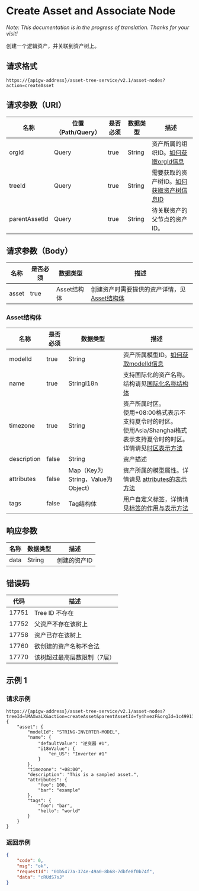 # Create Asset and Associate Node

*Note: This documentation is in the progress of translation. Thanks for your visit!*

创建一个逻辑资产，并关联到资产树上。

## 请求格式

```
https://{apigw-address}/asset-tree-service/v2.1/asset-nodes?action=createAsset
```

## 请求参数（URI）

| 名称          | 位置（Path/Query） | 是否必须 | 数据类型 | 描述      |
|---------------|------------------|----------|-----------|--------------|
| orgId         | Query            | true     | String    | 资产所属的组织ID。[如何获取orgId信息](/docs/api/en/latest/api_faqs#orgid-orgid)                |
| treeId        | Query            | true    | String    | 需要获取的资产树ID。[如何获取资产树信息ID](/docs/api/en/latest/api_faqs#id)        |
| parentAssetId | Query            | true    | String    | 待关联资产的父节点的资产ID。 |


## 请求参数（Body）

| 名称          | 是否必须 | 数据类型 | 描述      |
|------------|---------------|----------------|--------------------------------|
| asset| true          | Asset结构体    | 创建资产时需要提供的资产详情，见[Asset结构体](/docs/api/en/latest/asset_tree/create_asset_and_associate_node.html#asset-assetstruc)   |


### Asset结构体<assetstruc>

| 名称  | 是否必须  |  数据类型      | 描述    |
|-------|-------|-------------|--------------|
|modelId|true|String|资产所属模型ID。[如何获取modelId信息](/docs/api/en/latest/api_faqs.html#modeid-modeid)|
| name |true| StringI18n |支持国际化的资产名称。结构请见[国际化名称结构体](/docs/api/en/latest/api_faqs.html#id3) |
|timezone  |true|  String  |资产所属时区。<br>使用+08:00格式表示不支持夏令时的时区。<br>使用Asia/Shanghai格式表示支持夏令时的时区。<br>详情请见[时区表示方法](http://www.envisioniot.com/docs/api/en/latest/api_faqs.html#id4) |
|description |false|String|资产描述 |
|attributes  |false  |Map（Key为String，Value为Object）  |资产所属的模型属性。详情请见 [attributes的表示方法](/docs/api/en/latest/api_faqs.html#attributes) |
|tags |false|Tag结构体|用户自定义标签，详情请见[标签的作用与表示方法](http://www.envisioniot.com/docs/api/en/latest/api_faqs.html#id6)|



## 响应参数

| 名称| 数据类型 | 描述         |
|-------------|-----------------------------------|-----------------------------|
| data| String                            | 创建的资产ID                   |


## 错误码

| 代码 | 描述    |
|-----------|-----------------------------|
| 17751 | Tree ID 不存在              |
| 17752| 父资产不存在该树上          |
| 17758 | 资产已存在该树上            |
| 17760 | 欲创建的资产名称不合法      |
| 17770| 该树超过最高层数限制（7层） |



## 示例 1

### 请求示例

```
https://{apigw-address}/asset-tree-service/v2.1/asset-nodes?treeId=lMAXwaLX&action=createAsset&parentAssetId=fy4hxezF&orgId=1c499110e8800000
{ 
    "asset": { 
        "modelId": "STRING-INVERTER-MODEL", 
        "name": { 
            "defaultValue": "逆变器 #1", 
            "i18nValue": { 
                "en_US": "Inverter #1" 
            } 
        }, 
        "timezone": "+08:00", 
        "description": "This is a sampled asset.", 
        "attributes": { 
            "foo": 100, 
            "bar": "example" 
        }, 
        "tags": { 
            "foo": "bar", 
            "hello": "world" 
        } 
    } 
}
```

### 返回示例

```json
{ 
    "code": 0, 
    "msg": "ok", 
    "requestId": "01b5477a-374e-49a0-8b68-7dbfe8f0b74f", 
    "data": "cRUdS7sJ" 
} 
```

